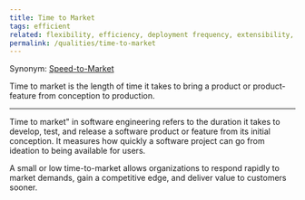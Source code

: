 ```yaml
---
title: Time to Market
tags: efficient
related: flexibility, efficiency, deployment frequency, extensibility, lead time for changes, cycle time
permalink: /qualities/time-to-market
---
```


Synonym: [Speed-to-Market](/qualities/time-to-market)


<div class="arc42-help" markdown="1">

Time to market is the length of time it takes to bring a product or product-feature  from conception to production. 

<hr>
Time to market" in software engineering refers to the duration it takes to develop, test, and release a software product or feature from its initial conception. 
It measures how quickly a software project can go from ideation to being available for users.

A small or low time-to-market allows organizations to respond rapidly to market demands, gain a competitive edge, and deliver value to customers sooner.

</div>
